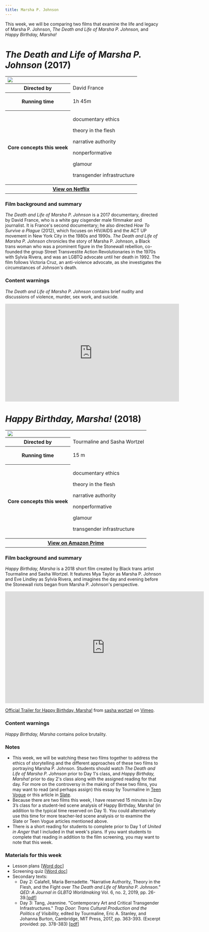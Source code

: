 ```yaml
---
title: Marsha P. Johnson
---
```

This week, we will be comparing two films that examine the life and legacy of Marsha P. Johnson, *The Death and Life of Marsha P. Johnson,* and *Happy Birthday, Marsha!*

# *The Death and Life of Marsha P. Johnson* (2017)

<table class="infobox"><tbody>
<tr><td colspan="2" class="infobox-center">

<a href="/modules/unit 3: documentary/deathandlife.jpg">
<img src="/modules/unit 3: documentary/deathandlife.jpg" class="infobox-poster" />
</a></td></tr>

<tr><th scope="row" class="infobox-label">Directed by</th><td class="infobox-data">
David France
</td></tr><tr><th scope="row" class="infobox-label">Running time</th><td class="infobox-data">

1h 45m

</td></tr><tr><th scope="row" class="infobox-label">Core concepts this week</th><td class="infobox-data">

<p>documentary ethics</p>
<p>theory in the flesh</p>
<p>narrative authority</p>
<p>nonperformative</p>
<p>glamour</p>
<p>transgender infrastructure</p>

</td></tr><tr><th colspan="2" class="infobox-center">
<a href="https://www.netflix.com/search?q=death%20and%20life%20of%20marsha&jbv=80189623">
View on Netflix</a></th></tr></tbody></table>

### Film background and summary
*The Death and Life of Marsha P. Johnson* is a 2017 documentary, directed by David France, who is a white gay cisgender male filmmaker and journalist. It is France's second documentary; he also directed *How To Survive a Plague* (2012), which focuses on HIV/AIDS and the ACT UP movement in New York City in the 1980s and 1990s. *The Death and Life of Marsha P. Johnson* chronicles the story of Marsha P. Johnson, a Black trans woman who was a prominent figure in the Stonewall rebellion, co-founded the group Street Transvestite Action Revolutionaries in the 1970s with Sylvia Rivera, and was an LGBTQ advocate until her death in 1992. The film follows Victoria Cruz, an anti-violence advocate, as she investigates the circumstances of Johnson's death.

### Content warnings
*The Death and Life of Marsha P. Johnson* contains brief nudity and discussions of violence, murder, sex work, and suicide.

<div class="video-container">
<iframe width="560" height="315" src="https://www.youtube.com/embed/pADsuuPd79E" frameborder="0" allow="accelerometer; autoplay; clipboard-write; encrypted-media; gyroscope; picture-in-picture" allowfullscreen></iframe>
</div>

# *Happy Birthday, Marsha!* (2018)

<table class="infobox"><tbody>
<tr><td colspan="2" class="infobox-center">

<a href="/modules/unit 3: documentary/happybirthdaymarsha.jpg">
<img src="/modules/unit 3: documentary/happybirthdaymarsha.jpg" class="infobox-poster" />
</a></td></tr>

<tr><th scope="row" class="infobox-label">Directed by</th><td class="infobox-data">
Tourmaline and Sasha Wortzel
</td></tr><tr><th scope="row" class="infobox-label">Running time</th><td class="infobox-data">

15 m

</td></tr><tr><th scope="row" class="infobox-label">Core concepts this week</th><td class="infobox-data">

<p>documentary ethics</p>
<p>theory in the flesh</p>
<p>narrative authority</p>
<p>nonperformative</p>
<p>glamour</p>
<p>transgender infrastructure</p>

</td></tr><tr><th colspan="2" class="infobox-center">
<a href="https://www.amazon.com/Happy-Birthday-Marsha-Mya-Taylor/dp/B07SBGR1YZ">
View on Amazon Prime</a></th></tr></tbody></table>

### Film background and summary

*Happy Birthday, Marsha* is a 2018 short film created by Black trans artist Tourmaline and Sasha Wortzel. It features Mya Taylor as Marsha P. Johnson and Eve Lindley as Sylvia Rivera, and imagines the day and evening before the Stonewall riots began from Marsha P. Johnson's perspective.

<div class="video-container">
<iframe src="https://player.vimeo.com/video/145921994" width="640" height="360" frameborder="0" allow="autoplay; fullscreen; picture-in-picture" allowfullscreen></iframe>
<p><a href="https://vimeo.com/145921994">Official Trailer for Happy Birthday, Marsha!</a> from <a href="https://vimeo.com/sashawortzel">sasha wortzel</a> on <a href="https://vimeo.com">Vimeo</a>.</p>
</div>

### Content warnings

*Happy Birthday, Marsha* contains police brutality.

### Notes
* This week, we will be watching these two films together to address the ethics of storytelling and the different approaches of these two films to portraying Marsha P. Johnson. Students should watch *The Death and Life of Marsha P. Johnson* prior to Day 1's class, and *Happy Birthday, Marsha!* prior to day 2's class along with the assigned reading for that day. For more on the controversy in the making of these two films, you may want to read (and perhaps assign) this essay by Tourmaline in [Teen Vogue](https://www.teenvogue.com/story/reina-gossett-marsha-p-johnson-op-ed) or this article in [Slate](https://slate.com/human-interest/2017/10/marsha-p-johnson-netflix-doc-raises-questions-over-what-trans-led-storytelling-would-look-like.html).
* Because there are two films this week, I have reserved 15 minutes in Day 3’s class for a student-led scene analysis of Happy Birthday, Marsha! (in addition to the typical time reserved on Day 1). You could alternatively use this time for more teacher-led scene analysis or to examine the Slate or Teen Vogue articles mentioned above.
* There is a short reading for students to complete prior to Day 1 of *United in Anger* that I included in that week's plans. If you want students to complete that reading in addition to the film screening, you may want to note that this week.

### Materials for this week
* Lesson plans [<a href="/modules/unit 3: documentary/Death and Life of Marsha P Johnson LP.docx" download>Word doc</a>]
* Screening quiz [<a href="/modules/unit 3: documentary/Death and Life Quiz.docx" download>Word doc</a>]
* Secondary texts:
    * Day 2: Calafell, Maria Bernadette. "Narrative Authority, Theory in the Flesh, and the Fight over *The Death and Life of Marsha P. Johnson."* *QED: A Journal in GLBTQ Worldmaking* Vol. 6, no. 2, 2019, pp. 26-39.[<a href="/modules/unit 3: documentary/Narrative Authorirty Theory in the Flesh.pdf" download>pdf</a>]
    * Day 3: Tang, Jeannine. "Contemporary Art and Critical Transgender Infrastructures." *Trap Door: Trans Cultural Production and the Politics of Visibility,* edited by Tourmaline, Eric A. Stanley, and Johanna Burton, Cambridge, MIT Press, 2017, pp. 363-393. (Excerpt provided: pp. 378-383) [<a href="/modules/unit 3: documentary/Trap Door.pdf" download>pdf</a>]
